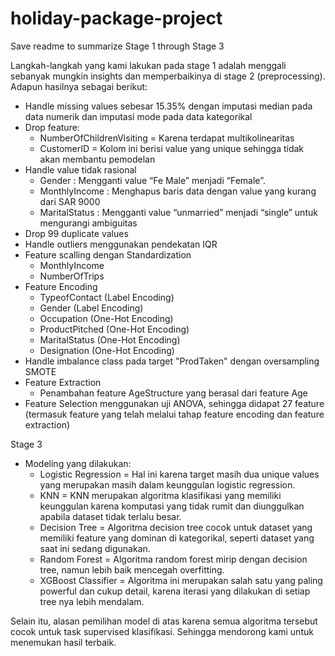 # holiday-package-project
Save readme to summarize Stage 1 through Stage 3

Langkah-langkah yang kami lakukan pada stage 1 adalah menggali sebanyak mungkin insights dan memperbaikinya di stage 2 (preprocessing). Adapun hasilnya sebagai berikut:
- Handle missing values sebesar 15.35% dengan imputasi median pada data numerik dan imputasi mode pada data kategorikal
- Drop feature:
  - NumberOfChildrenVisiting = Karena terdapat multikolinearitas
  -  CustomerID = Kolom ini berisi value yang unique sehingga tidak akan membantu pemodelan
- Handle value tidak rasional 
  - Gender : Mengganti value “Fe Male” menjadi “Female”.
  - MonthlyIncome : Menghapus baris data dengan value yang kurang dari SAR 9000
  - MaritalStatus : Mengganti value “unmarried” menjadi “single” untuk mengurangi ambiguitas
- Drop 99 duplicate values
- Handle outliers menggunakan pendekatan IQR
- Feature scalling dengan Standardization
  - MonthlyIncome
  - NumberOfTrips
- Feature Encoding
  - TypeofContact (Label Encoding)
  - Gender (Label Encoding)
  - Occupation (One-Hot Encoding)
  - ProductPitched (One-Hot Encoding)
  - MaritalStatus (One-Hot Encoding)
  - Designation (One-Hot Encoding)
- Handle imbalance class pada target "ProdTaken" dengan oversampling SMOTE
- Feature Extraction 
  - Penambahan feature AgeStructure yang berasal dari feature Age
- Feature Selection menggunakan uji ANOVA, sehingga didapat 27 feature (termasuk feature yang telah melalui tahap feature encoding dan feature extraction)

Stage 3
- Modeling yang dilakukan: 
  - Logistic Regression = Hal ini karena target masih dua unique values yang merupakan masih dalam keunggulan logistic regression.
  - KNN = KNN merupakan algoritma klasifikasi yang memiliki keunggulan karena komputasi yang tidak rumit dan diunggulkan apabila dataset tidak terlalu besar.
  - Decision Tree = Algoritma decision tree cocok untuk dataset yang memiliki feature yang dominan di kategorikal, seperti dataset yang saat ini sedang digunakan.
  - Random Forest = Algoritma random forest mirip dengan decision tree, namun lebih baik mencegah overfitting.
  - XGBoost Classifier = Algoritma ini merupakan salah satu yang paling powerful dan cukup detail, karena iterasi yang dilakukan di setiap tree nya lebih mendalam.


Selain itu, alasan pemilihan model di atas karena semua algoritma tersebut cocok untuk task supervised klasifikasi. Sehingga mendorong kami untuk menemukan hasil terbaik. 

